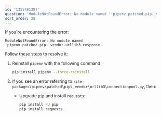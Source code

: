 ```yaml
---
id: '1355481387'
question: 'ModuleNotFoundError: No module named ''pipenv.patched.pip._vendor.urllib3.response'''
sort_order: 28
---
```


If you're encountering the error:

```
ModuleNotFoundError: No module named 'pipenv.patched.pip._vendor.urllib3.response'
```

Follow these steps to resolve it:

1. Reinstall `pipenv` with the following command:
   
   ```bash
   pip install pipenv --force-reinstall
   ```

2. If you see an error referring to `site-packages\pipenv\patched\pip\_vendor\urllib3\connectionpool.py`, then:

   - Upgrade `pip` and install `requests`:
   
     ```bash
     pip install -U pip
     pip install requests
     ```